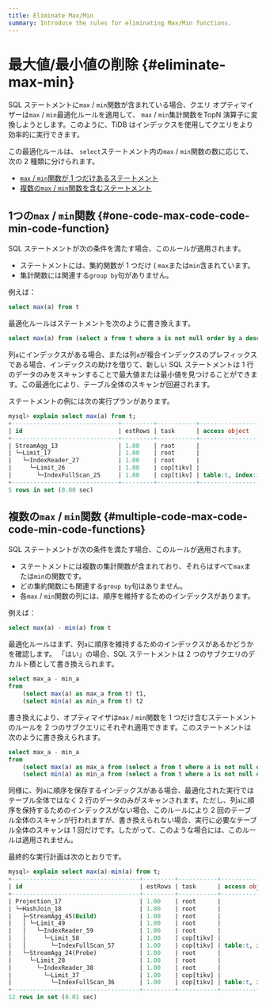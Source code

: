 ```yaml
---
title: Eliminate Max/Min
summary: Introduce the rules for eliminating Max/Min functions.
---
```


# 最大値/最小値の削除 {#eliminate-max-min}

SQL ステートメントに`max` / `min`関数が含まれている場合、クエリ オプティマイザーは`max` / `min`最適化ルールを適用して、 `max` / `min`集計関数をTopN 演算子に変換しようとします。このように、TiDB はインデックスを使用してクエリをより効率的に実行できます。

この最適化ルールは、 `select`ステートメント内の`max` / `min`関数の数に応じて、次の 2 種類に分けられます。

-   [`max` / `min`関数が 1 つだけあるステートメント](#one-maxmin-function)
-   [複数の`max` / `min`関数を含むステートメント](#multiple-maxmin-functions)

## 1つの<code>max</code> / <code>min</code>関数 {#one-code-max-code-code-min-code-function}

SQL ステートメントが次の条件を満たす場合、このルールが適用されます。

-   ステートメントには、集約関数が 1 つだけ ( `max`または`min`含まれています。
-   集計関数には関連する`group by`句がありません。

例えば：


```sql
select max(a) from t
```

最適化ルールはステートメントを次のように書き換えます。


```sql
select max(a) from (select a from t where a is not null order by a desc limit 1) t
```

列`a`にインデックスがある場合、または列`a`が複合インデックスのプレフィックスである場合、インデックスの助けを借りて、新しい SQL ステートメントは 1 行のデータのみをスキャンすることで最大値または最小値を見つけることができます。この最適化により、テーブル全体のスキャンが回避されます。

ステートメントの例には次の実行プランがあります。

```sql
mysql> explain select max(a) from t;
+------------------------------+---------+-----------+-------------------------+-------------------------------------+
| id                           | estRows | task      | access object           | operator info                       |
+------------------------------+---------+-----------+-------------------------+-------------------------------------+
| StreamAgg_13                 | 1.00    | root      |                         | funcs:max(test.t.a)->Column#4       |
| └─Limit_17                   | 1.00    | root      |                         | offset:0, count:1                   |
|   └─IndexReader_27           | 1.00    | root      |                         | index:Limit_26                      |
|     └─Limit_26               | 1.00    | cop[tikv] |                         | offset:0, count:1                   |
|       └─IndexFullScan_25     | 1.00    | cop[tikv] | table:t, index:idx_a(a) | keep order:true, desc, stats:pseudo |
+------------------------------+---------+-----------+-------------------------+-------------------------------------+
5 rows in set (0.00 sec)
```

## 複数の<code>max</code> / <code>min</code>関数 {#multiple-code-max-code-code-min-code-functions}

SQL ステートメントが次の条件を満たす場合、このルールが適用されます。

-   ステートメントには複数の集計関数が含まれており、それらはすべて`max`または`min`の関数です。
-   どの集約関数にも関連する`group by`句はありません。
-   各`max` / `min`関数の列には、順序を維持するためのインデックスがあります。

例えば：


```sql
select max(a) - min(a) from t
```

最適化ルールはまず、列`a`に順序を維持するためのインデックスがあるかどうかを確認します。 「はい」の場合、SQL ステートメントは 2 つのサブクエリのデカルト積として書き換えられます。


```sql
select max_a - min_a
from
    (select max(a) as max_a from t) t1,
    (select min(a) as min_a from t) t2
```

書き換えにより、オプティマイザは`max` / `min`関数を 1 つだけ含むステートメントのルールを 2 つのサブクエリにそれぞれ適用できます。このステートメントは次のように書き換えられます。


```sql
select max_a - min_a
from
    (select max(a) as max_a from (select a from t where a is not null order by a desc limit 1) t) t1,
    (select min(a) as min_a from (select a from t where a is not null order by a asc limit 1) t) t2
```

同様に、列`a`に順序を保存するインデックスがある場合、最適化された実行ではテーブル全体ではなく 2 行のデータのみがスキャンされます。ただし、列`a`に順序を保持するためのインデックスがない場合、このルールにより 2 回のテーブル全体のスキャンが行われますが、書き換えられない場合、実行に必要なテーブル全体のスキャンは 1 回だけです。したがって、このような場合には、このルールは適用されません。

最終的な実行計画は次のとおりです。

```sql
mysql> explain select max(a)-min(a) from t;
+------------------------------------+---------+-----------+-------------------------+-------------------------------------+
| id                                 | estRows | task      | access object           | operator info                       |
+------------------------------------+---------+-----------+-------------------------+-------------------------------------+
| Projection_17                      | 1.00    | root      |                         | minus(Column#4, Column#5)->Column#6 |
| └─HashJoin_18                      | 1.00    | root      |                         | CARTESIAN inner join                |
|   ├─StreamAgg_45(Build)            | 1.00    | root      |                         | funcs:min(test.t.a)->Column#5       |
|   │ └─Limit_49                     | 1.00    | root      |                         | offset:0, count:1                   |
|   │   └─IndexReader_59             | 1.00    | root      |                         | index:Limit_58                      |
|   │     └─Limit_58                 | 1.00    | cop[tikv] |                         | offset:0, count:1                   |
|   │       └─IndexFullScan_57       | 1.00    | cop[tikv] | table:t, index:idx_a(a) | keep order:true, stats:pseudo       |
|   └─StreamAgg_24(Probe)            | 1.00    | root      |                         | funcs:max(test.t.a)->Column#4       |
|     └─Limit_28                     | 1.00    | root      |                         | offset:0, count:1                   |
|       └─IndexReader_38             | 1.00    | root      |                         | index:Limit_37                      |
|         └─Limit_37                 | 1.00    | cop[tikv] |                         | offset:0, count:1                   |
|           └─IndexFullScan_36       | 1.00    | cop[tikv] | table:t, index:idx_a(a) | keep order:true, desc, stats:pseudo |
+------------------------------------+---------+-----------+-------------------------+-------------------------------------+
12 rows in set (0.01 sec)
```
